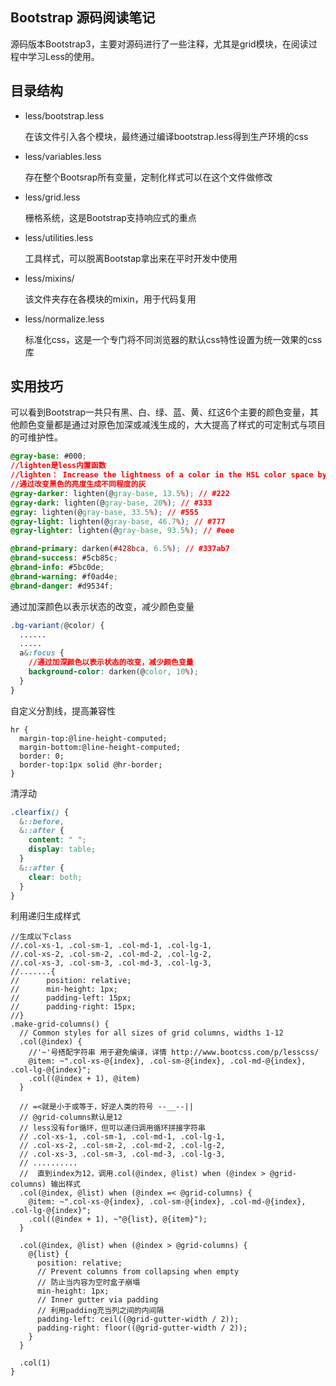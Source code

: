 ## Bootstrap 源码阅读笔记

源码版本Bootstrap3，主要对源码进行了一些注释，尤其是grid模块，在阅读过程中学习Less的使用。

## 目录结构

- less/bootstrap.less

	在该文件引入各个模块，最终通过编译bootstrap.less得到生产环境的css
	
- less/variables.less
	
	存在整个Bootsrap所有变量，定制化样式可以在这个文件做修改
	
- less/grid.less

	栅格系统，这是Bootstrap支持响应式的重点

- less/utilities.less

	工具样式，可以脱离Bootstap拿出来在平时开发中使用
	
- less/mixins/

	该文件夹存在各模块的mixin，用于代码复用

- less/normalize.less

	标准化css，这是一个专门将不同浏览器的默认css特性设置为统一效果的css库


	
## 实用技巧

可以看到Bootstrap一共只有黑、白、绿、蓝、黄、红这6个主要的颜色变量，其他颜色变量都是通过对原色加深或减浅生成的，大大提高了样式的可定制式与项目的可维护性。

````css
@gray-base: #000;
//lighten是less内置函数
//lighten： Increase the lightness of a color in the HSL color space by an absolute amount.
//通过改变黑色的亮度生成不同程度的灰
@gray-darker: lighten(@gray-base, 13.5%); // #222
@gray-dark: lighten(@gray-base, 20%); // #333
@gray: lighten(@gray-base, 33.5%); // #555
@gray-light: lighten(@gray-base, 46.7%); // #777
@gray-lighter: lighten(@gray-base, 93.5%); // #eee

@brand-primary: darken(#428bca, 6.5%); // #337ab7
@brand-success: #5cb85c;
@brand-info: #5bc0de;
@brand-warning: #f0ad4e;
@brand-danger: #d9534f;
````

通过加深颜色以表示状态的改变，减少颜色变量

````css
.bg-variant(@color) {
  ......
  .....
  a&:focus {
    //通过加深颜色以表示状态的改变，减少颜色变量
    background-color: darken(@color, 10%);
  }
}
````

自定义分割线，提高兼容性

````
hr {
  margin-top:@line-height-computed;
  margin-bottom:@line-height-computed;
  border: 0;
  border-top:1px solid @hr-border;
}
````

清浮动

````css
.clearfix() {
  &::before,
  &::after {
    content: " "; 
    display: table;
  }
  &::after {
    clear: both;
  }
}
````

利用递归生成样式

````
//生成以下class
//.col-xs-1, .col-sm-1, .col-md-1, .col-lg-1,
//.col-xs-2, .col-sm-2, .col-md-2, .col-lg-2,
//.col-xs-3, .col-sm-3, .col-md-3, .col-lg-3,
//.......{
//      position: relative;
//      min-height: 1px;
//      padding-left: 15px;
//      padding-right: 15px;
//}
.make-grid-columns() {
  // Common styles for all sizes of grid columns, widths 1-12
  .col(@index) {
    //'~'号搭配字符串 用于避免编译，详情 http://www.bootcss.com/p/lesscss/
    @item: ~".col-xs-@{index}, .col-sm-@{index}, .col-md-@{index}, .col-lg-@{index}";
    .col((@index + 1), @item)
  }

  // =<就是小于或等于，好逆人类的符号 --__--||
  // @grid-columns默认是12
  // less没有for循环，但可以递归调用循环拼接字符串
  // .col-xs-1, .col-sm-1, .col-md-1, .col-lg-1,
  // .col-xs-2, .col-sm-2, .col-md-2, .col-lg-2,
  // .col-xs-3, .col-sm-3, .col-md-3, .col-lg-3,
  // ..........
  //  直到index为12，调用.col(@index, @list) when (@index > @grid-columns) 输出样式
  .col(@index, @list) when (@index =< @grid-columns) {
    @item: ~".col-xs-@{index}, .col-sm-@{index}, .col-md-@{index}, .col-lg-@{index}";
    .col((@index + 1), ~"@{list}, @{item}");
  }

  .col(@index, @list) when (@index > @grid-columns) {
    @{list} {
      position: relative;
      // Prevent columns from collapsing when empty
      // 防止当内容为空时盒子崩塌
      min-height: 1px;
      // Inner gutter via padding
      // 利用padding充当列之间的内间隔
      padding-left: ceil((@grid-gutter-width / 2));
      padding-right: floor((@grid-gutter-width / 2));
    }
  }

  .col(1)
}
````